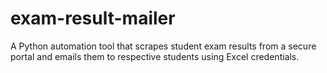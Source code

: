 # exam-result-mailer
A Python automation tool that scrapes student exam results from a secure portal and emails them to respective students using Excel credentials.
